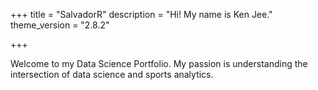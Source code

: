 +++
title = "SalvadorR"
description = "Hi! My name is Ken Jee."
theme_version = "2.8.2"

+++

Welcome to my Data Science Portfolio. My passion is understanding the intersection of data science and sports analytics.
